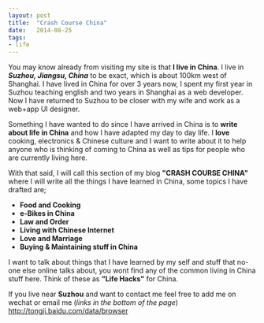 ```yaml
---
layout: post
title:  "Crash Course China"
date:	2014-08-25
tags:
- life
---
```


You may know already from visiting my site is that **I live in China**. I live in ***Suzhou, Jiangsu, China*** to be exact, which is about 100km west of Shanghai. I have lived in China for over 3 years now, I spent my first year in Suzhou teaching english and two years in Shanghai as a web developer. Now I have returned to Suzhou to be closer with my wife and work as a web+app UI designer.

Something I have wanted to do since I have arrived in China is to **write about life in China** and how I have adapted my day to day life. I **love** cooking, electronics & Chinese culture and I want to write about it to help anyone who is thinking of coming to China as well as tips for people who are currently living here.

With that said, I will call this section of my blog **"CRASH COURSE CHINA"** where I will write all the things I have learned in China, some topics I have drafted are; 

* **Food and Cooking**
* **e-Bikes in China**
* **Law and Order**
* **Living with Chinese Internet**
* **Love and Marriage**
* **Buying & Maintaining stuff in China**
 
I want to talk about things that I have learned by my self and stuff that no-one else online talks about, you wont find any of the common living in China stuff here. Think of these as **"Life Hacks"** for China. 

If you live near **Suzhou** and want to contact me feel free to add me on wechat or email me (*links in the bottom of the page*)
http://tongji.baidu.com/data/browser
